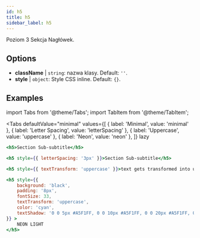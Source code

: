 ```yaml
---
id: h5
title: h5
sidebar_label: h5
---
```


Poziom 3 Sekcja Nagłówek.

## Options

* __className__ | `string`: nazwa klasy. Default: `''`.
* __style__ | `object`: Style CSS inline. Default: `{}`.


## Examples


import Tabs from '@theme/Tabs';
import TabItem from '@theme/TabItem';

<Tabs
    defaultValue="minimal"
    values={[
        { label: 'Minimal', value: 'minimal' },
        { label: 'Letter Spacing', value: 'letterSpacing' },
        { label: 'Uppercase', value: 'uppercase' },
        { label: 'Neon', value: 'neon' },
    ]}
    lazy
>
<TabItem value="minimal">

```jsx live
<h5>Section Sub-subtitle</h5>
```

</TabItem>

<TabItem value="letterSpacing">

```jsx live
<h5 style={{ letterSpacing: '3px' }}>Section Sub-subtitle</h5>
```
</TabItem>

<TabItem value="uppercase">

```jsx live
<h5 style={{ textTransform: 'uppercase' }}>text gets transformed into uppercase</h5>
```
</TabItem>

<TabItem value="neon">

```jsx live
<h5 style={{ 
    background: 'black',
    padding: '8px',
    fontSize: 33,
    textTransform: 'uppercase',
    color: 'cyan',
    textShadow: '0 0 5px #A5F1FF, 0 0 10px #A5F1FF, 0 0 20px #A5F1FF, 0 0 30px #A5F1FF, 0 0 40px #A5F1FF'
}} >
    NEON LIGHT
</h5>
```
</TabItem>

</Tabs>
